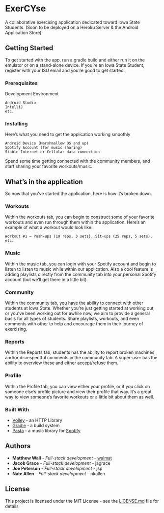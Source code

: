 # ExerCYse

A collaborative exercising application dedicated toward Iowa State Students. (Soon to be deployed on a Heroku Server & the Android Application Store)

## Getting Started

To get started with the app, run a gradle build and either run it on the emulator or on a stand-alone device. If you’re an Iowa State Student, register with your ISU email and you’re good to get started.

### Prerequisites

Development Environment

```
Android Studio
IntelliJ
etc.
```

### Installing

Here’s what you need to get the application working smoothly

```
Android Device (Marshmallow OS and up)
Spotify Account (for music sharing)
Stable Internet or Cellular data connection
```

Spend some time getting connected with the community members, and start sharing your favorite workouts/music.

## What’s in the application

So now that you’ve started the application, here is how it’s broken down.

### Workouts

Within the workouts tab, you can begin to construct some of your favorite workouts and even run through them within the application. Here’s an example of what a workout would look like:

```
Workout #1 – Push-ups (10 reps, 3 sets), Sit-ups (25 reps, 5 sets), etc.

```

### Music

Within the music tab, you can login with your Spotify account and begin to listen to listen to music while within our application. Also a cool feature is adding playlists directly from the community tab into your personal Spotify account (but we’ll get there in a little bit).

### Community

Within the community tab, you have the ability to connect with other students at Iowa State. Whether you’re just getting started at working out, or you’ve been working out for awhile now, we aim to provide a general basis for all types of students. Share playlists, workouts, and even comments with other to help and encourage them in their journey of exercising.

### Reports

Within the Reports tab, students has the ability to report broken machines and/or disrespectful comments in the community tab. A super-user has the ability to overview these and either accept/refuse them. 

### Profile

Within the Profile tab, you can view either your profile, or if you click on someone else’s profile picture and view their profile that way. It’s a great way to view someone’s favorite workouts or a little bit about them as well. 

### Built With

* [Volley](http://www.github.com/google/volley) - an HTTP Library
* [Gradle](https://www.gradle.org/docs) - a build system
* [Pasta](https://www.github.com/TheAndroidMaster/Pasta-for-Spotify) - a music library for [Spotify](https://www.spotify.com/us/) 

## Authors

* **Matthew Wall** - *Full-stack development* - [walmat](https://github.com/walmat)
* **Jacob Grace** - *Full-stack development* - jagrace
* **Joe Peterson** - *Full-stack development* - jsp
* **Nate Allen** - *Full-stack development* - nkallen

## License

This project is licensed under the MIT License - see the [LICENSE.md](LICENSE.md) file for details
